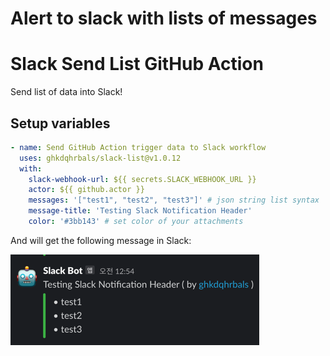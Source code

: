 # Alert to slack with lists of messages

# Slack Send List GitHub Action

Send list of data into Slack!

## Setup variables

```yaml
- name: Send GitHub Action trigger data to Slack workflow
  uses: ghkdqhrbals/slack-list@v1.0.12
  with:
    slack-webhook-url: ${{ secrets.SLACK_WEBHOOK_URL }}
    actor: ${{ github.actor }}
    messages: '["test1", "test2", "test3"]' # json string list syntax
    message-title: 'Testing Slack Notification Header'
    color: '#3bb143' # set color of your attachments
```

And will get the following message in Slack:

![img.png](img.png)
